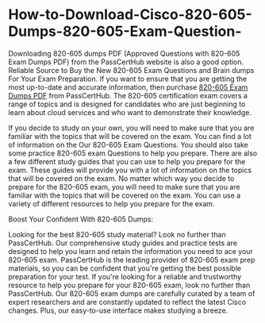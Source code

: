# How-to-Download-Cisco-820-605-Dumps-820-605-Exam-Question-
Downloading 820-605 dumps PDF (Approved Questions with 820-605 Exam Dumps PDF) from the PassCertHub website is also a good option. Reliable Source to Buy the New 820-605 Exam Questions and Brain dumps For Your Exam Preparation. If you want to ensure that you are getting the most up-to-date and accurate information, then purchase [820-605 Exam Dumps PDF]([url](https://www.passcerthub.com/cisco/820-605-dumps.html)) from PassCertHub. The 820-605 certification exam covers a range of topics and is designed for candidates who are just beginning to learn about cloud services and who want to demonstrate their knowledge. 

If you decide to study on your own, you will need to make sure that you are familiar with the topics that will be covered on the exam. You can find a lot of information on the Our 820-605 Exam Questions. You should also take some practice 820-605 exam Questions to help you prepare. There are also a few different study guides that you can use to help you prepare for the exam. These guides will provide you with a lot of information on the topics that will be covered on the exam. No matter which way you decide to prepare for the 820-605 exam, you will need to make sure that you are familiar with the topics that will be covered on the exam. You can use a variety of different resources to help you prepare for the exam.

Boost Your Confident With 820-605 Dumps:


Looking for the best 820-605 study material? Look no further than PassCertHub. Our comprehensive study guides and practice tests are designed to help you learn and retain the information you need to ace your 820-605 exam. PassCertHub is the leading provider of 820-605 exam prep materials, so you can be confident that you're getting the best possible preparation for your test. If you're looking for a reliable and trustworthy resource to help you prepare for your 820-605 exam, look no further than PassCertHub. Our 820-605 exam dumps are carefully curated by a team of expert researchers and are constantly updated to reflect the latest Cisco  changes. Plus, our easy-to-use interface makes studying a breeze.
